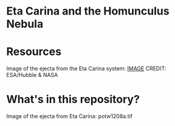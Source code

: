 # Eta Carina and the Homunculus Nebula

# Resources

Image of the ejecta from the Eta Carina system: [IMAGE](https://www.spacetelescope.org/images/potw1208a/) 
CREDIT: ESA/Hubble & NASA

# What's in this repository?

Image of the ejecta from Eta Carina: potw1208a.tif


